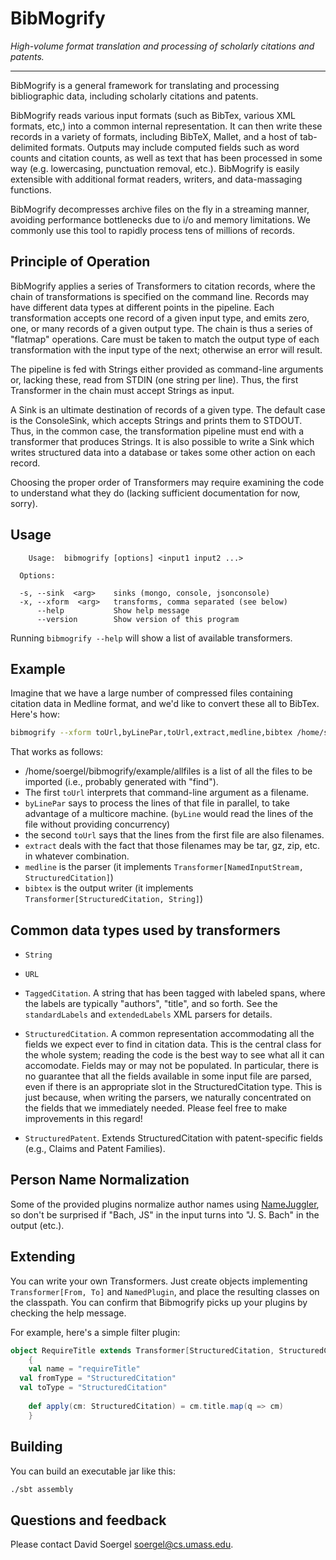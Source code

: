 BibMogrify
==========

_High-volume format translation and processing of scholarly citations and patents._

---

BibMogrify is a general framework for translating and processing bibliographic data, including scholarly citations and patents. 

BibMogrify reads various input formats (such as BibTex, various XML formats, etc,) into a common internal representation.  It can then write these records in a variety of formats, including BibTeX, Mallet, and a host of tab-delimited formats.  Outputs may include computed fields such as word counts and citation counts, as well as text that has been processed in some way (e.g. lowercasing, punctuation removal, etc.).  BibMogrify is easily extensible with additional format readers, writers, and data-massaging functions.

BibMogrify decompresses archive files on the fly in a streaming manner, avoiding performance bottlenecks due to i/o and memory limitations.  We commonly use this tool to rapidly process tens of millions of records.


Principle of Operation
----------------------

BibMogrify applies a series of Transformers to citation records, where the chain of transformations is specified on the command line.  Records may have different data types at different points in the pipeline.  Each transformation accepts one record of a given input type, and emits zero, one, or many records of a given output type.  The chain is thus a series of "flatmap" operations.  Care must be taken to match the output type of each transformation with the input type of the next; otherwise an error will result.

The pipeline is fed with Strings either provided as command-line arguments or, lacking these, read from STDIN (one string per line).  Thus, the first Transformer in the chain must accept Strings as input.

A Sink is an ultimate destination of records of a given type.  The default case is the ConsoleSink, which accepts Strings and prints them to STDOUT.  Thus, in the common case, the transformation pipeline must end with a transformer that produces Strings.  It is also possible to write a Sink which writes structured data into a database or takes some other action on each record.

Choosing the proper order of Transformers may require examining the code to understand what they do (lacking sufficient documentation for now, sorry).

Usage
-----

```
    Usage:  bibmogrify [options] <input1 input2 ...>
    
  Options:

  -s, --sink  <arg>    sinks (mongo, console, jsonconsole)
  -x, --xform  <arg>   transforms, comma separated (see below)
      --help           Show help message
      --version        Show version of this program
```

Running `bibmogrify --help` will show a list of available transformers.


Example
-------

Imagine that we have a large number of compressed files containing citation data in Medline format, and we'd like to convert these all to BibTex.  Here's how:

```sh
bibmogrify --xform toUrl,byLinePar,toUrl,extract,medline,bibtex /home/soergel/bibmogrify/example/allfiles | gzip > allfiles.bibtex.gz
```

That works as follows:

* /home/soergel/bibmogrify/example/allfiles is a list of all the files to be imported (i.e., probably generated with "find").
* The first `toUrl` interprets that command-line argument as a filename.
* `byLinePar` says to process the lines of that file in parallel, to take advantage of a multicore machine.  (`byLine` would read the lines of the file without providing concurrency)
* the second `toUrl` says that the lines from the first file are also filenames.
* `extract` deals with the fact that those filenames may be tar, gz, zip, etc. in whatever combination.
* `medline` is the parser (it implements `Transformer[NamedInputStream, StructuredCitation]`)
* `bibtex` is the output writer (it implements `Transformer[StructuredCitation, String]`)



Common data types used by transformers
--------------------------------------

* `String`

* `URL`

* `TaggedCitation`.  A string that has been tagged with labeled spans, where the labels are typically "authors", "title", and so forth.  See the `standardLabels` and `extendedLabels` XML parsers for details.

* `StructuredCitation`.  A common representation accommodating all the fields we expect ever to find in citation data.  This is the central class for the whole system; reading the code is the best way to see what all it can accomodate.  Fields may or may not be populated.  In particular, there is no guarantee that all the fields available in some input file are parsed, even if there is an appropriate slot in the StructuredCitation type.  This is just because, when writing the parsers, we naturally concentrated on the fields that we immediately needed.  Please feel free to make improvements in this regard!

* `StructuredPatent`.  Extends StructuredCitation with patent-specific fields (e.g., Claims and Patent Families).


Person Name Normalization
-------------------------

Some of the provided plugins normalize author names using [NameJuggler](https://github.com/iesl/namejuggler), so don't be surprised if "Bach, JS" in the input turns into "J. S. Bach" in the output (etc.).


Extending
---------

You can write your own Transformers.  Just create objects implementing `Transformer[From, To]` and `NamedPlugin`, and place the resulting classes on the classpath.  You can confirm that Bibmogrify picks up your plugins by checking the help message.

For example, here's a simple filter plugin:

```scala
object RequireTitle extends Transformer[StructuredCitation, StructuredCitation] with NamedPlugin with Logging
	{
	val name = "requireTitle"
  val fromType = "StructuredCitation"
  val toType = "StructuredCitation"
  
	def apply(cm: StructuredCitation) = cm.title.map(q => cm)
	}

```

Building
--------

You can build an executable jar like this:
```sh
./sbt assembly
```


Questions and feedback
----------------------

Please contact David Soergel <soergel@cs.umass.edu>.


